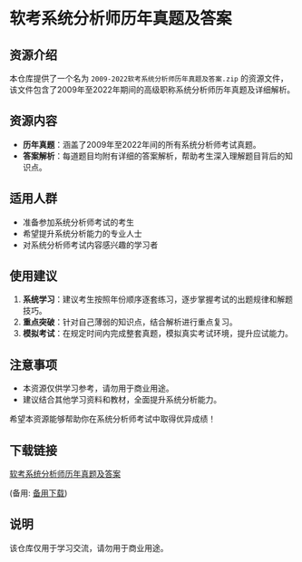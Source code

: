 # 软考系统分析师历年真题及答案

## 资源介绍

本仓库提供了一个名为 `2009-2022软考系统分析师历年真题及答案.zip` 的资源文件，该文件包含了2009年至2022年期间的高级职称系统分析师历年真题及详细解析。

## 资源内容

- **历年真题**：涵盖了2009年至2022年间的所有系统分析师考试真题。
- **答案解析**：每道题目均附有详细的答案解析，帮助考生深入理解题目背后的知识点。

## 适用人群

- 准备参加系统分析师考试的考生
- 希望提升系统分析能力的专业人士
- 对系统分析师考试内容感兴趣的学习者

## 使用建议

1. **系统学习**：建议考生按照年份顺序逐套练习，逐步掌握考试的出题规律和解题技巧。
2. **重点突破**：针对自己薄弱的知识点，结合解析进行重点复习。
3. **模拟考试**：在规定时间内完成整套真题，模拟真实考试环境，提升应试能力。

## 注意事项

- 本资源仅供学习参考，请勿用于商业用途。
- 建议结合其他学习资料和教材，全面提升系统分析能力。

希望本资源能够帮助你在系统分析师考试中取得优异成绩！

## 下载链接
[软考系统分析师历年真题及答案](https://pan.quark.cn/s/19a7d4707559) 

(备用: [备用下载](https://pan.baidu.com/s/1iZynGoIq4IHcvbf0scEzIw?pwd=1234))

## 说明

该仓库仅用于学习交流，请勿用于商业用途。

